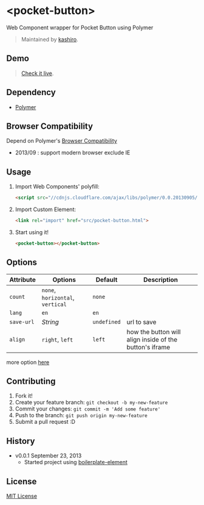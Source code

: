 # &lt;pocket-button&gt;

Web Component wrapper for Pocket Button using Polymer

> Maintained by [kashiro](https://github.com/kashiro).

## Demo

> [Check it live](http://kashiro.github.io/pocket-button/index.html).

## Dependency

* [Polymer](http://www.polymer-project.org/)

## Browser Compatibility

Depend on Polymer's [Browser Compatibility](http://www.polymer-project.org/compatibility.html)

* 2013/09 : support modern browser exclude IE

## Usage

1. Import Web Components' polyfill:

	```html
	<script src="//cdnjs.cloudflare.com/ajax/libs/polymer/0.0.20130905/polymer.min.js"></script>
	```

2. Import Custom Element:

	```html
	<link rel="import" href="src/pocket-button.html">
	```

3. Start using it!

	```html
	<pocket-button></pocket-button>
	```

## Options

Attribute  | Options                         | Default             | Description
---        | ---                             | ---                 | ---
`count`    | `none`, `horizontal`, `vertical`| `none`              |
`lang`     | `en` 	                     | `en`                |
`save-url` | *String*                        | `undefined`         | url to save
`align`    | `right`, `left`                 | `left`              | how the button will align inside of the button's iframe

more option [here](http://getpocket.com/publisher/button_docs)


## Contributing

1. Fork it!
2. Create your feature branch: `git checkout -b my-new-feature`
3. Commit your changes: `git commit -m 'Add some feature'`
4. Push to the branch: `git push origin my-new-feature`
5. Submit a pull request :D

## History

* v0.0.1 September 23, 2013
	* Started project using [boilerplate-element](https://github.com/customelements/boilerplate-element)

## License

[MIT License](http://opensource.org/licenses/MIT)
